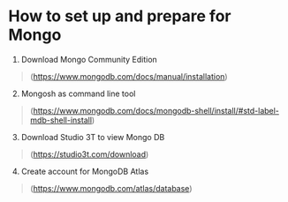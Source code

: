 # How to set up and prepare for Mongo
1. Download Mongo Community Edition 
> (https://www.mongodb.com/docs/manual/installation)

2. Mongosh as command line tool
> (https://www.mongodb.com/docs/mongodb-shell/install/#std-label-mdb-shell-install)

3. Download Studio 3T to view Mongo DB
> (https://studio3t.com/download)

4. Create account for MongoDB Atlas
> (https://www.mongodb.com/atlas/database)